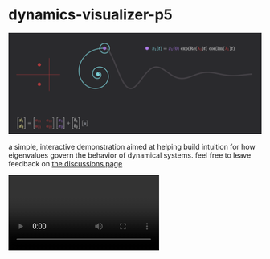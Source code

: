 # dynamics-visualizer-p5
![](anim/eigendemo_banner.png)

a simple, interactive demonstration aimed at helping build intuition for how eigenvalues govern the behavior of dynamical systems. feel free to leave feedback on [the discussions page](https://github.com/awillats/dynamics-visualizer-p5/discussions)

![](anim/interactivity_polish.mov)
